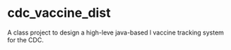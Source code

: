 cdc_vaccine_dist
================

A class project to design a high-leve java-based l vaccine tracking system for the CDC.
